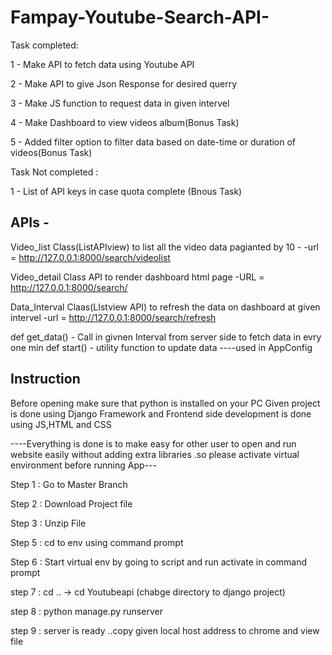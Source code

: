 # Fampay-Youtube-Search-API-


Task completed:

1 - Make API to fetch data using Youtube API

2 - Make API to give Json Response for desired querry

3 - Make JS function to  request data in given intervel

4 - Make Dashboard to view videos album(Bonus Task)

5 - Added filter option to filter data based on date-time or duration of videos(Bonus Task)

Task Not completed :

1 - List of API keys in case quota complete (Bnous Task)


## APIs  - 

Video_list Class(ListAPIview) to list all the video data pagianted by 10   - -url = http://127.0.0.1:8000/search/videolist

Video_detail Class API to render dashboard html page   -URL  =   http://127.0.0.1:8000/search/

Data_Interval Claas(LIstview API) to refresh the data on dashboard at given intervel  -url  = http://127.0.0.1:8000/search/refresh

def get_data()   -  Call in givnen Interval from server side to fetch data in evry one min
def start()    -  utility function to update data   ----used in AppConfig


## Instruction


Before opening make sure that python is installed on your PC
Given project is done using Django Framework and Frontend side development is done using JS,HTML and CSS

----Everything is done is to make easy for other user to open and run website easily without adding extra libraries .so please activate virtual environment before running App---


Step 1 : Go to Master Branch

Step 2 : Download Project file

Step 3 : Unzip File 

Step 5 : cd to env using command prompt

Step 6 : Start virtual env by going to script and run activate in command prompt

step 7 : cd ..  -> cd Youtubeapi  (chabge directory to django project)

step 8 : python manage.py runserver

step 9 : server is ready ..copy given local host address to chrome and view file

